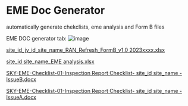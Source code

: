 # EME Doc Generator
 automatically generate chekclists, eme analysis and Form B files


EME DOC generator tab:
![image](https://github.com/finetopix/EME-Doc-Generator/assets/9208758/59d2dd3b-e2d6-451f-8f74-c7b463080932)

[site_id_jv_id_site_name_RAN_Refresh_FormB_v1.0 2023xxxx.xlsx](https://github.com/finetopix/EME-Doc-Generator/files/14474830/site_id_jv_id_site_name_RAN_Refresh_FormB_v1.0.2023xxxx.xlsx)

[site_id site_name_EME analysis.xlsx](https://github.com/finetopix/EME-Doc-Generator/files/14474829/site_id.site_name_EME.analysis.xlsx)

[SKY-EME-Checklist-01-Inspection Report Checklist- site_id site_name - IssueB.docx](https://github.com/finetopix/EME-Doc-Generator/files/14474828/SKY-EME-Checklist-01-Inspection.Report.Checklist-.site_id.site_name.-.IssueB.docx)

[SKY-EME-Checklist-01-Inspection Report Checklist- site_id site_name - IssueA.docx](https://github.com/finetopix/EME-Doc-Generator/files/14474827/SKY-EME-Checklist-01-Inspection.Report.Checklist-.site_id.site_name.-.IssueA.docx)
